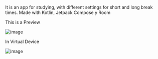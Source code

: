 It is an app for studying, with different settings for short and long break times. Made with Kotlin, Jetpack Compose y Room

This is a Preview

![image](https://github.com/user-attachments/assets/a8a2fc1f-14e0-44cc-a06c-2bc2bc145c3e)

In Virtual Device

![image](https://github.com/user-attachments/assets/0b321229-6e87-4549-a46d-9daf995a2f48)
